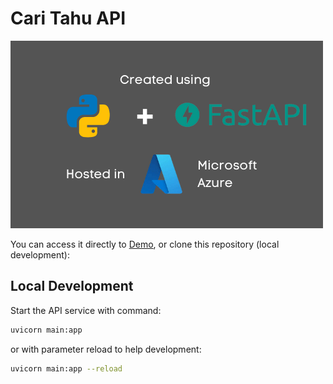 # Cari Tahu API

![Tech Stack](./git-asset/caritahu-stack-tech.png)

You can access it directly to [Demo](https://uneroapi.azurewebsites.net/), or clone this repository (local development):

## Local Development

Start the API service with command:

```bash
uvicorn main:app 
```

or with parameter reload to help development:

```bash
uvicorn main:app --reload
```
